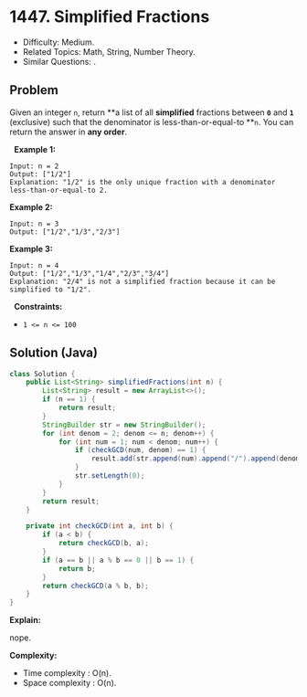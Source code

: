 # 1447. Simplified Fractions

- Difficulty: Medium.
- Related Topics: Math, String, Number Theory.
- Similar Questions: .

## Problem

Given an integer ```n```, return **a list of all **simplified** fractions between **```0```** and **```1```** (exclusive) such that the denominator is less-than-or-equal-to **```n```. You can return the answer in **any order**.

 
**Example 1:**

```
Input: n = 2
Output: ["1/2"]
Explanation: "1/2" is the only unique fraction with a denominator less-than-or-equal-to 2.
```

**Example 2:**

```
Input: n = 3
Output: ["1/2","1/3","2/3"]
```

**Example 3:**

```
Input: n = 4
Output: ["1/2","1/3","1/4","2/3","3/4"]
Explanation: "2/4" is not a simplified fraction because it can be simplified to "1/2".
```

 
**Constraints:**


	
- ```1 <= n <= 100```



## Solution (Java)

```java
class Solution {
    public List<String> simplifiedFractions(int n) {
        List<String> result = new ArrayList<>();
        if (n == 1) {
            return result;
        }
        StringBuilder str = new StringBuilder();
        for (int denom = 2; denom <= n; denom++) {
            for (int num = 1; num < denom; num++) {
                if (checkGCD(num, denom) == 1) {
                    result.add(str.append(num).append("/").append(denom).toString());
                }
                str.setLength(0);
            }
        }
        return result;
    }

    private int checkGCD(int a, int b) {
        if (a < b) {
            return checkGCD(b, a);
        }
        if (a == b || a % b == 0 || b == 1) {
            return b;
        }
        return checkGCD(a % b, b);
    }
}
```

**Explain:**

nope.

**Complexity:**

* Time complexity : O(n).
* Space complexity : O(n).
